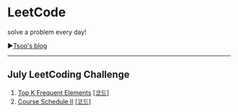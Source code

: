 # LeetCode

solve a problem every day!

▶[Tsoo's blog](https://tsoo1014.tistory.com)

- - -

## July LeetCoding Challenge

1. [Top K Frequent Elements](https://tsoo1014.tistory.com/13?category=931909) [[코드]](https://github.com/taesu-park/LeetCode/tree/master/JulyLeetCodingChallenge/July_ex01.py)
2. [Course Schedule II](https://tsoo1014.tistory.com/15?category=931909) [[코드]](https://github.com/taesu-park/LeetCode/tree/master/JulyLeetCodingChallenge/July_ex02.py)